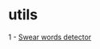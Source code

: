 # utils

1 - [Swear words detector](https://github.com/dykyi-roman/utils/tree/master/swear-words-detector)
